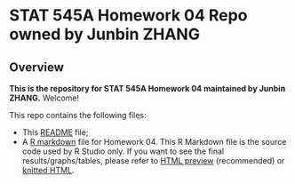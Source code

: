 # STAT 545A Homework 04 Repo owned by Junbin ZHANG

## Overview

**This is the repository for STAT 545A Homework 04 maintained by Junbin ZHANG.** Welcome!

This repo contains the following files:
- This [README](README.md) file; 
- A [R markdown](hw04.rmd) file for Homework 04. This R Markdown file is the source code used by R Studio only. If you want to see the final results/graphs/tables, please refer to [HTML preview](https://htmlpreview.github.io/?https://github.com/STAT545-UBC-students/hw04-zjbthomas/blob/master/hw04.html) (recommended) or [knitted HTML](hw04.html).